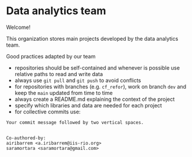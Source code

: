 # Data analytics team

Welcome! 

This organization stores main projects developed by the data analytics team. 


Good practices adapted by our team

- repositories should be self-contained and whenever is possible use relative paths to read and write data
- always use `git pull` and `git push` to avoid conflicts
- for repositories with branches (e.g. `cf_refor`), work on branch `dev` and keep the `main` updated from time to time
- always create a README.md explaining the context of the project
- specify which libraries and data are needed for each project
- for collective commits use: 

```
Your commit message followed by two vertical spaces.


Co-authored-by:
airibarrem <a.iribarrem@iis-rio.org>
saramortara <saramortara@gmail.com>
```
